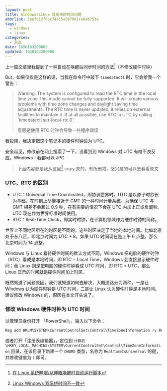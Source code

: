 ```yaml
---
layout: post
title: Windows/Linux 双系统的时间问题
abbrlink: 5eefd12f6bc74415a567961ce0ab753a
tags:
  - windows
  - linux
categories:
  - 杂谈
date: 1650163200000
updated: 1650163200000
---
```

上一篇文章里我提到了一种自动在唤醒后同步时间的方法[^1]（不修改硬件时钟）

But，如果仅仅是这样的话，当我在命令行中敲下 `timedatectl` 时，它会给我一个警告：

> Warning:
> The system is configured to read the RTC time in the local time zone.This mode cannot be fully supported. It will create various problems with time zone changes and daylight saving time adjustments. The RTC time is never updated, it relies on external facilities to maintain it. If at all possible, use RTC in UTC by calling 'timedatectl set-local-rtc 0'.
>
> 意思是使用 RTC 时钟会导致一些程序错误

我投降，我决定把这个笔记本的硬件时钟设为 UTC。

安全起见，修改前在网上搜索了一下，没看到到 Windows 对 UTC 有啥不良反应。~~Windows：我都可以.JPG~~

> 下面内容都是我从这里[^2] copy 来的，有所删减，感兴趣的可以去看看原文

### UTC、RTC 的区别

* UTC：Universal Time Coordinated，即协调世界时。UTC 是以原子时秒长为基础，在时刻上尽量接近于 GMT 的一种时间计量系统。为确保 UTC 与 GMT 相差不会超过 0.9 秒，在有需要的情况下会在 UTC 内加上正或负闰秒。UTC 现在作为世界标准时间使用。
* RTC：Real-Time Clock，即实时时钟，在计算机领域作为硬件时钟的简称。

世界上不同地区所在的时区是不同的，这些时区决定了当地的本地时间。比如北京处于东八区，即北京时间为 UTC + 8，如果 UTC 时间现在是上午 6 点整，那么北京时间为 14 点整。

Windows 与 Linux 看待硬件时间的默认方式不同。Windows 把电脑的硬件时钟（RTC）看成是本地时间，即 RTC = Local Time，Windows 会直接显示硬件时间；而 Linux 则是把电脑的硬件时钟看成 UTC 时间，即 RTC = UTC，那么 Linux 显示的时间就是硬件时间加上时区。

既然知道了问题原因，我们就知道如何去解决，大概思路分为两种，一是让 Windows 认为硬件时钟是 UTC 时间，二是让 Linux 认为硬件时钟是本地时间。建议修改 Windows 的，原因在本文开头说了。

### 修改 Windows 硬件时钟为 UTC 时间

以管理员身份打开 「PowerShell」，输入以下命令：

```powershell
Reg add HKLM\SYSTEM\CurrentControlSet\Control\TimeZoneInformation /v RealTimeIsUniversal /t REG_DWORD /d 1
```

或者打开「注册表编辑器」，定位到 `计算机\HKEY_LOCAL_MACHINE\SYSTEM\CurrentControlSet\Control\TimeZoneInformation` 目录，在该目录下新建一个 `DWORD` 类型，名称为 `RealTimeIsUniversal` 的键，并修改键值为 `1` 即可。

[^1]: [在 Linux 系统睡眠/从睡眠唤醒时自动运行脚本](https://blog.oopsky.top/2022/04/running-scripts-before-and-after-suspend-with-systemd/)


[^2]: [Linux Windows 双系统时间不一致](https://sspai.com/post/55983)
